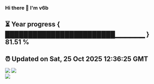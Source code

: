 ### Hi there 👋  I'm v6b  
⏳ Year progress { ████████████████████████▁▁▁▁▁▁ } 81.51 %
---
⏰ Updated on Sat, 25 Oct 2025 12:36:25 GMT
---
![](https://github-readme-stats.vercel.app/api?username=v6b&bg_color=30,e96443,904e95&title_color=fff&text_color=fff&layout=compact)
![](https://github-readme-stats.vercel.app/api/top-langs/?username=v6b&layout=compact&bg_color=30,e96443,904e95&title_color=fff&text_color=fff)  
![](https://gcore.jsdelivr.net/gh/v6b/v6b@main/assets/github-contribution-grid-snake.svg)

